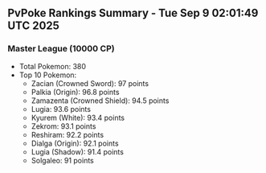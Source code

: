 ## PvPoke Rankings Summary - Tue Sep  9 02:01:49 UTC 2025

### Master League (10000 CP)
- Total Pokemon: 380
- Top 10 Pokemon:
  - Zacian (Crowned Sword): 97 points
  - Palkia (Origin): 96.8 points
  - Zamazenta (Crowned Shield): 94.5 points
  - Lugia: 93.6 points
  - Kyurem (White): 93.4 points
  - Zekrom: 93.1 points
  - Reshiram: 92.2 points
  - Dialga (Origin): 92.1 points
  - Lugia (Shadow): 91.4 points
  - Solgaleo: 91 points

